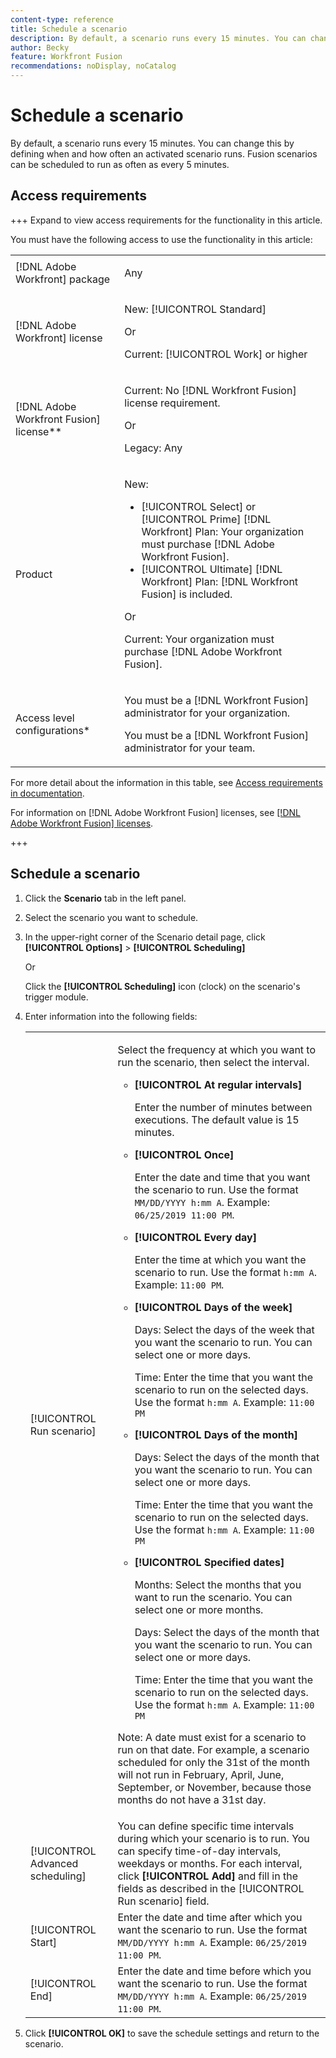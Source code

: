 ```yaml
---
content-type: reference
title: Schedule a scenario
description: By default, a scenario runs every 15 minutes. You can change this by defining when and how often an activated scenario runs. Fusion scenarios can be scheduled to run as often as every 5 minutes.
author: Becky
feature: Workfront Fusion
recommendations: noDisplay, noCatalog
---
```


# Schedule a scenario

By default, a scenario runs every 15 minutes. You can change this by defining when and how often an activated scenario runs. Fusion scenarios can be scheduled to run as often as every 5 minutes.

## Access requirements

+++ Expand to view access requirements for the functionality in this article.

You must have the following access to use the functionality in this article:

<table style="table-layout:auto">
 <col> 
 <col> 
 <tbody> 
  <tr> 
   <td role="rowheader">[!DNL Adobe Workfront] package</td> 
   <td> <p>Any</p> </td> 
  </tr> 
  <tr data-mc-conditions=""> 
   <td role="rowheader">[!DNL Adobe Workfront] license</td> 
   <td> <p>New: [!UICONTROL Standard]</p><p>Or</p><p>Current: [!UICONTROL Work] or higher</p> </td> 
  </tr> 
  <tr> 
   <td role="rowheader">[!DNL Adobe Workfront Fusion] license**</td> 
   <td>
   <p>Current: No [!DNL Workfront Fusion] license requirement.</p>
   <p>Or</p>
   <p>Legacy: Any </p>
   </td> 
  </tr> 
  <tr> 
   <td role="rowheader">Product</td> 
   <td>
   <p>New:</p> <ul><li>[!UICONTROL Select] or [!UICONTROL Prime] [!DNL Workfront] Plan: Your organization must purchase [!DNL Adobe Workfront Fusion].</li><li>[!UICONTROL Ultimate] [!DNL Workfront] Plan: [!DNL Workfront Fusion] is included.</li></ul>
   <p>Or</p>
   <p>Current: Your organization must purchase [!DNL Adobe Workfront Fusion].</p>
   </td> 
  </tr>
  <tr data-mc-conditions=""> 
   <td role="rowheader">Access level configurations*</td> 
   <td> 
     <p>You must be a [!DNL Workfront Fusion] administrator for your organization.</p>
     <p>You must be a [!DNL Workfront Fusion] administrator for your team.</p>
   </td> 
  </tr> 
   </td> 
  </tr> 
 </tbody> 
</table>

For more detail about the information in this table, see [Access requirements in documentation](/help/workfront-fusion/set-up-and-manage-workfront-fusion/licensing-operations-overview/access-level-requirements-in-documentation.md).

For information on [!DNL Adobe Workfront Fusion] licenses, see [[!DNL Adobe Workfront Fusion] licenses](/help/workfront-fusion/set-up-and-manage-workfront-fusion/licensing-operations-overview/license-automation-vs-integration.md).

+++

## Schedule a scenario

1. Click the **Scenario** tab in the left panel. 
1. Select the scenario you want to schedule. 
1. In the upper-right corner of the Scenario detail page, click **[!UICONTROL Options]** > **[!UICONTROL Scheduling]**

   Or

   Click the **[!UICONTROL Scheduling]** icon (clock) on the scenario's trigger module.

1. Enter information into the following fields:

   <table style="table-layout:auto">   
    <col> 
    <col> 
    <tbody> 
     <tr> 
      <td role="rowheader">[!UICONTROL Run scenario]</td> 
      <td> <p>Select the frequency at which you want to run the scenario, then select the interval.</p> 
       <ul> 
        <li> <p><strong>[!UICONTROL At regular intervals]</strong> </p> <p>Enter the number of minutes between executions. The default value is 15 minutes.</p> </li> 
        <li> <p><strong>[!UICONTROL Once]</strong> </p> <p>Enter the date and time that you want the scenario to run. Use the format <code>MM/DD/YYYY h:mm A</code>. Example: <code>06/25/2019 11:00 PM</code>.</p> </li> 
        <li> <p><strong>[!UICONTROL Every day]</strong> </p> <p>Enter the time at which you want the scenario to run. Use the format <code>h:mm A</code>. Example: <code>11:00 PM</code>.</p> </li> 
        <li> <p><strong>[!UICONTROL Days of the week]</strong> </p> <p>Days: Select the days of the week that you want the scenario to run. You can select one or more days.</p> <p>Time: Enter the time that you want the scenario to run on the selected days. Use the format <code>h:mm A</code>. Example: <code>11:00 PM</code></p> </li> 
        <li> <p><strong>[!UICONTROL Days of the month]</strong> </p> <p>Days: Select the days of the month that you want the scenario to run. You can select one or more days.</p> <p>Time: Enter the time that you want the scenario to run on the selected days. Use the format <code>h:mm A</code>. Example: <code>11:00 PM</code></p> </li> 
        <li> <p><strong>[!UICONTROL Specified dates]</strong> </p> <p>Months: Select the months that you want to run the scenario. You can select one or more months.</p> <p>Days: Select the days of the month that you want the scenario to run. You can select one or more days.</p> <p>Time: Enter the time that you want the scenario to run on the selected days. Use the format <code>h:mm A</code>. Example: <code>11:00 PM</code></p> </li> 
       </ul> <p>Note: A date must exist for a scenario to run on that date. For example, a scenario scheduled for only the 31st of the month will not run in February, April, June, September, or November, because those months do not have a 31st day.</p> </td> 
     </tr> 
     <tr> 
      <td role="rowheader">[!UICONTROL Advanced scheduling]</td> 
      <td>You can define specific time intervals during which your scenario is to run. You can specify time-of-day intervals, weekdays or months. For each interval, click <strong>[!UICONTROL Add]</strong> and fill in the fields as described in the [!UICONTROL Run scenario] field.</td> 
     </tr> 
     <tr> 
      <td role="rowheader">[!UICONTROL Start]</td> 
      <td>Enter the date and time after which you want the scenario to run. Use the format <code>MM/DD/YYYY h:mm A</code>. Example: <code>06/25/2019 11:00 PM</code>.</td> 
     </tr> 
     <tr> 
      <td role="rowheader">[!UICONTROL End]</td> 
      <td>Enter the date and time before which you want the scenario to run. Use the format <code>MM/DD/YYYY h:mm A</code>. Example: <code>06/25/2019 11:00 PM</code>.</td> 
     </tr> 
    </tbody> 
   </table>

1. Click **[!UICONTROL OK]** to save the schedule settings and return to the scenario.
